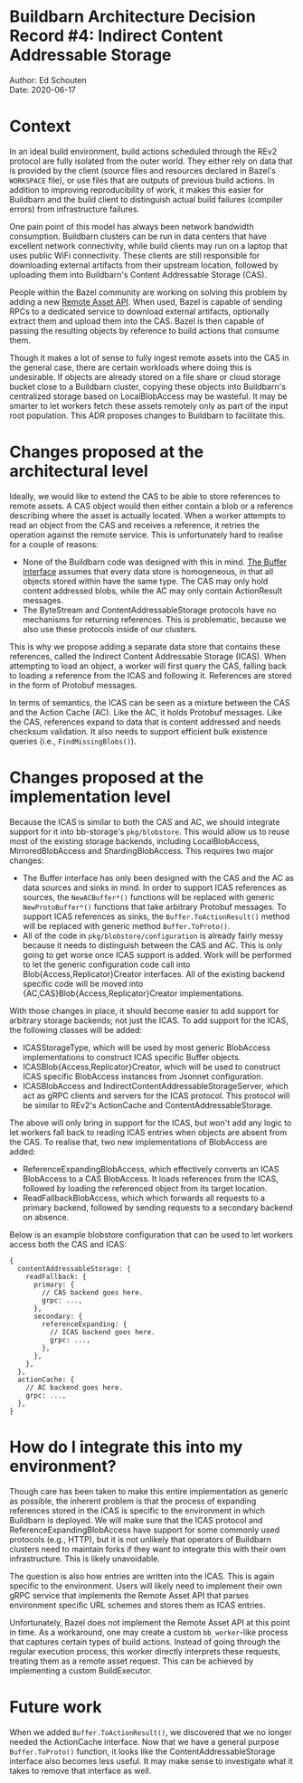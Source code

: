 # Buildbarn Architecture Decision Record #4: Indirect Content Addressable Storage

Author: Ed Schouten<br/>
Date: 2020-06-17

# Context

In an ideal build environment, build actions scheduled through the REv2
protocol are fully isolated from the outer world. They either rely on
data that is provided by the client (source files and resources declared
in Bazel's `WORKSPACE` file), or use files that are outputs of previous
build actions. In addition to improving reproducibility of work, it
makes this easier for Buildbarn and the build client to distinguish
actual build failures (compiler errors) from infrastructure failures.

One pain point of this model has always been network bandwidth
consumption. Buildbarn clusters can be run in data centers that have
excellent network connectivity, while build clients may run on a laptop
that uses public WiFi connectivity. These clients are still responsible
for downloading external artifacts from their upstream location,
followed by uploading them into Buildbarn's Content Addressable Storage
(CAS).

People within the Bazel community are working on solving this problem by
adding a new [Remote Asset API](https://github.com/bazelbuild/remote-apis/blob/master/build/bazel/remote/asset/v1/remote_asset.proto).
When used, Bazel is capable of sending RPCs to a dedicated service to
download external artifacts, optionally extract them and upload them
into the CAS. Bazel is then capable of passing the resulting objects by
reference to build actions that consume them.

Though it makes a lot of sense to fully ingest remote assets into the
CAS in the general case, there are certain workloads where doing this is
undesirable. If objects are already stored on a file share or cloud
storage bucket close to a Buildbarn cluster, copying these objects into
Buildbarn's centralized storage based on LocalBlobAccess may be
wasteful. It may be smarter to let workers fetch these assets remotely
only as part of the input root population. This ADR proposes changes to
Buildbarn to facilitate this.

# Changes proposed at the architectural level

Ideally, we would like to extend the CAS to be able to store references
to remote assets. A CAS object would then either contain a blob or a
reference describing where the asset is actually located. When a worker
attempts to read an object from the CAS and receives a reference, it
retries the operation against the remote service. This is unfortunately
hard to realise for a couple of reasons:

- None of the Buildbarn code was designed with this in mind.
  [The Buffer interface](0001-buffer.md) assumes that every data store
  is homogeneous, in that all objects stored within have the same type.
  The CAS may only hold content addressed blobs, while the AC may only
  contain ActionResult messages.
- The ByteStream and ContentAddressableStorage protocols have no
  mechanisms for returning references. This is problematic, because we
  also use these protocols inside of our clusters.

This is why we propose adding a separate data store that contains these
references, called the Indirect Content Addressable Storage (ICAS). When
attempting to load an object, a worker will first query the CAS, falling
back to loading a reference from the ICAS and following it. References
are stored in the form of Protobuf messages.

In terms of semantics, the ICAS can be seen as a mixture between the CAS
and the Action Cache (AC). Like the AC, it holds Protobuf messages. Like
the CAS, references expand to data that is content addressed and needs
checksum validation. It also needs to support efficient bulk existence
queries (i.e., `FindMissingBlobs()`).

# Changes proposed at the implementation level

Because the ICAS is similar to both the CAS and AC, we should integrate
support for it into bb-storage's `pkg/blobstore`. This would allow us to
reuse most of the existing storage backends, including LocalBlobAccess,
MirroredBlobAccess and ShardingBlobAccess. This requires two major
changes:

- The Buffer interface has only been designed with the CAS and the AC as
  data sources and sinks in mind. In order to support ICAS references as
  sources, the `NewACBuffer*()` functions will be replaced with generic
  `NewProtoBuffer*()` functions that take arbitrary Protobuf messages.
  To support ICAS references as sinks, the `Buffer.ToActionResult()`
  method will be replaced with generic method `Buffer.ToProto()`.
- All of the code in `pkg/blobstore/configuration` is already fairly
  messy because it needs to distinguish between the CAS and AC. This is
  only going to get worse once ICAS support is added. Work will be
  performed to let the generic configuration code call into
  Blob{Access,Replicator}Creator interfaces. All of the existing backend
  specific code will be moved into {AC,CAS}Blob{Access,Replicator}Creator
  implementations.

With those changes in place, it should become easier to add support for
arbitrary storage backends; not just the ICAS. To add support for the
ICAS, the following classes will be added:

- ICASStorageType, which will be used by most generic BlobAccess
  implementations to construct ICAS specific Buffer objects.
- ICASBlob{Access,Replicator}Creator, which will be used to construct
  ICAS specific BlobAccess instances from Jsonnet configuration.
- ICASBlobAccess and IndirectContentAddressableStorageServer, which act
  as gRPC clients and servers for the ICAS protocol. This protocol will
  be similar to REv2's ActionCache and ContentAddressableStorage.

The above will only bring in support for the ICAS, but won't add any
logic to let workers fall back to reading ICAS entries when objects are
absent from the CAS. To realise that, two new implementations of
BlobAccess are added:

- ReferenceExpandingBlobAccess, which effectively converts an ICAS
  BlobAccess to a CAS BlobAccess. It loads references from the ICAS,
  followed by loading the referenced object from its target location.
- ReadFallbackBlobAccess, which which forwards all requests to a primary
  backend, followed by sending requests to a secondary backend on
  absence.

Below is an example blobstore configuration that can be used to let
workers access both the CAS and ICAS:

```jsonnet
{
  contentAddressableStorage: {
    readFallback: {
      primary: {
        // CAS backend goes here.
        grpc: ...,
      },
      secondary: {
        referenceExpanding: {
          // ICAS backend goes here.
          grpc: ...,
        },
      },
    },
  },
  actionCache: {
    // AC backend goes here.
    grpc: ...,
  },
}
```

# How do I integrate this into my environment?

Though care has been taken to make this entire implementation as generic
as possible, the inherent problem is that the process of expanding
references stored in the ICAS is specific to the environment in which
Buildbarn is deployed. We will make sure that the ICAS protocol and
ReferenceExpandingBlobAccess have support for some commonly used
protocols (e.g., HTTP), but it is not unlikely that operators of
Buildbarn clusters need to maintain forks if they want to integrate this
with their own infrastructure. This is likely unavoidable.

The question is also how entries are written into the ICAS. This is
again specific to the environment. Users will likely need to implement
their own gRPC service that implements the Remote Asset API that parses
environment specific URL schemes and stores them as ICAS entries.

Unfortunately, Bazel does not implement the Remote Asset API at this
point in time. As a workaround, one may create a custom `bb_worker`-like
process that captures certain types of build actions. Instead of going
through the regular execution process, this worker directly interprets
these requests, treating them as a remote asset request. This can be
achieved by implementing a custom BuildExecutor.

# Future work

When we added `Buffer.ToActionResult()`, we discovered that we no longer
needed the ActionCache interface. Now that we have a general purpose
`Buffer.ToProto()` function, it looks like the ContentAddressableStorage
interface also becomes less useful. It may make sense to investigate
what it takes to remove that interface as well.

